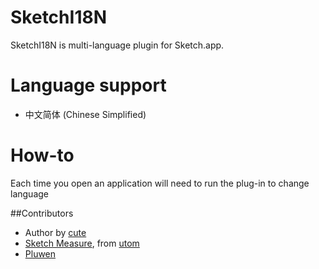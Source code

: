 # SketchI18N


SketchI18N is multi-language plugin for Sketch.app. 

# Language support
* 中文简体 (Chinese Simplified)

# How-to

Each time you open an application will need to run the plug-in to change language

##Contributors
* Author by [cute](https://github.com/cute/)
* [Sketch Measure](http://utom.design/measure), from [utom](http://utom.design)
* [Pluwen](https://twitter.com/pluwen)